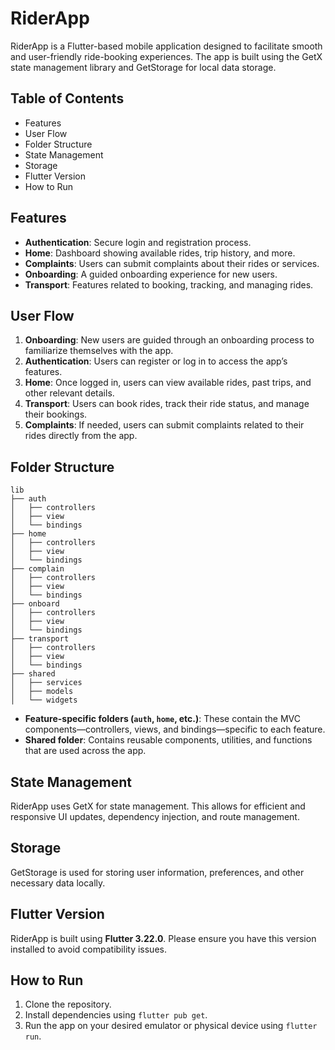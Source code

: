 
# RiderApp

RiderApp is a Flutter-based mobile application designed to facilitate smooth and user-friendly ride-booking experiences. The app is built using the GetX state management library and GetStorage for local data storage.

## Table of Contents
- Features
- User Flow
- Folder Structure
- State Management
- Storage
- Flutter Version
- How to Run

## Features
- **Authentication**: Secure login and registration process.
- **Home**: Dashboard showing available rides, trip history, and more.
- **Complaints**: Users can submit complaints about their rides or services.
- **Onboarding**: A guided onboarding experience for new users.
- **Transport**: Features related to booking, tracking, and managing rides.

## User Flow
1. **Onboarding**: New users are guided through an onboarding process to familiarize themselves with the app.
2. **Authentication**: Users can register or log in to access the app’s features.
3. **Home**: Once logged in, users can view available rides, past trips, and other relevant details.
4. **Transport**: Users can book rides, track their ride status, and manage their bookings.
5. **Complaints**: If needed, users can submit complaints related to their rides directly from the app.

## Folder Structure

```
lib
├── auth
│   ├── controllers
│   ├── view
│   └── bindings
├── home
│   ├── controllers
│   ├── view
│   └── bindings
├── complain
│   ├── controllers
│   ├── view
│   └── bindings
├── onboard
│   ├── controllers
│   ├── view
│   └── bindings
├── transport
│   ├── controllers
│   ├── view
│   └── bindings
├── shared
│   ├── services
│   ├── models
│   └── widgets
```

- **Feature-specific folders (`auth`, `home`, etc.)**: These contain the MVC components—controllers, views, and bindings—specific to each feature.
- **Shared folder**: Contains reusable components, utilities, and functions that are used across the app.

## State Management
RiderApp uses GetX for state management. This allows for efficient and responsive UI updates, dependency injection, and route management.

## Storage
GetStorage is used for storing user information, preferences, and other necessary data locally.

## Flutter Version
RiderApp is built using **Flutter 3.22.0**. Please ensure you have this version installed to avoid compatibility issues.

## How to Run
1. Clone the repository.
2. Install dependencies using `flutter pub get`.
3. Run the app on your desired emulator or physical device using `flutter run`.
